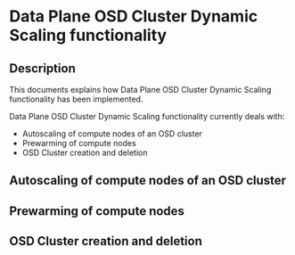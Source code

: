 # Data Plane OSD Cluster Dynamic Scaling functionality

## Description

This documents explains how Data Plane OSD Cluster Dynamic Scaling functionality
has been implemented.

Data Plane OSD Cluster Dynamic Scaling functionality currently deals with:
* Autoscaling of compute nodes of an OSD cluster
* Prewarming of compute nodes 
* OSD Cluster creation and deletion

## Autoscaling of compute nodes of an OSD cluster

<!---TODO -->

## Prewarming of compute nodes 

<!---TODO -->

## OSD Cluster creation and deletion

<!--- TODO -->
